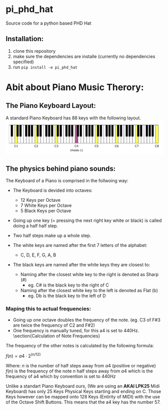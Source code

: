 # pi_phd_hat
Source code for a python based PHD Hat

## Installation: 
1. clone this repository 
2. make sure the dependencies are installe (currently no dependencies specified)
2. run `pip install -e pi_phd_hat` 


# Abit about Piano Music Therory: 
## The Piano Keyboard Layout: 

A standard Piano Keyboard has 88 keys with the following layout.
![Piano Keyboard 88 Keys](assets/images/piano_keys_naming.png)

## The physics behind piano sounds:

The Keyboard of a Piano is comprised in the follwoing way:
- The Keyboard is devided into octaves: 
    - 12 Keys per Octave
    - 7 White Keys per Octave
    - 5 Black Keys per Octave

- Going up one key (= pressing the next right key white or black) is called doing a half half step.
- Two half steps make up a whole step.
- The white keys are named after the first 7 letters of the alphabet:
    - C, D, E, F, G, A, B
- The black keys are named after the white keys they are closest to:
    - Naming after the closest white key to the right is denoted as Sharp (#)
        - eg. C# is the black key to the right of C
    - Naming after the closest white key to the left is denoted as Flat (b)
        - eg. Db is the black key to the left of D
    

### Maping this to actual frequencies:

- Going up one octave doubles the frequency of the note. (eg. C3 of F#3 are twice the frequency of C2 and F#2)
- One frequency is manually tuned, for this a4 is set to 440Hz.
\section{Calculation of Note Frequencies}

The frequency of the other notes is calculated by the following formula:

$f(n) = a4 \cdot 2^{(n/12)}$

Where:
$n$ is the number of half steps away from $a4$ (positive or negative)
$f(n)$ is the frequency of the note $n$ half steps away from $a4$ which is the frequency of a4 which by convention is set to $440Hz$

Unlike a standart Piano Keyboard ours, (We are using an **AKAI LPK25** Midi Keyboard) has only 25 Keys Physical Keys starting and ending on C. Those Keys however can be mapped onto 128 Keys (Entirity of MIDI) with the use of the Octave Shift Buttons. This means that the a4 key has the number 57. 
